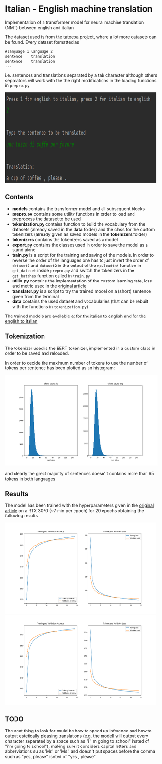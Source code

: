 # Italian - English machine translation

Implementation of a transformer model for neural machine translation (NMT) between english and italian.

The dataset used is from the [tatoeba project](http://www.manythings.org/anki/), where a lot more datasets 
can be found.
Every dataset formatted as 

```
#language 1 language 2
sentence    translation
sentence    translation
...
```

i.e. sentences and translations separated by a tab character although others separators will work with the
the right modifications in the loading functions in `prepro.py`

<img src= "images/itaTOeng.png" height='300' width='500'>

## Contents

* **models** contains the transformer model and all subsequent blocks
* **prepro.py** contains some utility functions in order to load and preprocess the dataset to be used
* **tokenization.py** contains function to build the vocabulary from the datasets (already saved in the **data** folder) and the class 
for the custom tokenizers (already given as saved models in the **tokenizers** folder)
* **tokenizers** contains the tokenizers saved as a model
* **export.py** contains the classes used in order to save the model as a stand alone
* **train.py** is a script for the training and saving of the models. 
In order to reverse the order of the languages 
one has to just invert the order of `dataset1` and `dataset2` in the output of the `np.loadtxt` function in `get_dataset`
inside `prepro.py` and switch the tokenizers in the `get_batches` function called in `train.py`
* **utilis.py** contains the implementation of the custom learning rate, loss and metric used in the 
[original article](https://arxiv.org/abs/1706.03762)
* **translator.py** is a script to try the trained model on a (short) sentence given from the terminal
* **data** contains the used dataset and vocabularies (that can be rebuilt with the functions in `tokenization.py`)

The trained models are available at [for the italian to english](https://drive.google.com/drive/folders/17X_yEWHAD5RLUpJbSAymKDWI9Mwsm2iP?usp=sharing) and [for the english to italian](https://drive.google.com/drive/folders/1Ax7CrBhOE-Q8s0X9NrE6RnQFGMFgi6h6?usp=sharing)

## Tokenization

The tokenizer used is the BERT tokenizer, implemented in a custom class in order to be saved and reloaded.

In order to decide the maximum number of tokens to use the number of tokens per sentence has been plotted as
an histogram:

<img src= "images/tokens_counts.png" height='300' width='800'>

and clearly the great majority of sentences doesn' t contains more than 65 tokens in both languages

## Results

The model has been trained with the hyperparameters given in the [original article](https://arxiv.org/abs/1706.03762) on a 
RTX 3070 (~7 min per epoch) for 20 epochs obtaining the following results

<img src= "images/eng_ita_loss.png" height='300' width='500'> <img src= "images/ita_eng_loss.png" height='300' width='500'>

## TODO

The next thing to look for could be how to speed up inference and how to output estetically pleasing translations (e.g. the modell will output
every character separated by a space such as "i ' m going to school" insted of "i'm going to school"), making 
sure it considers capital letters and abbreviations su as 'Mr.' or 'Ms.' and doesn't put spaces before the comma such as
"yes, please" isnted of "yes , please"
